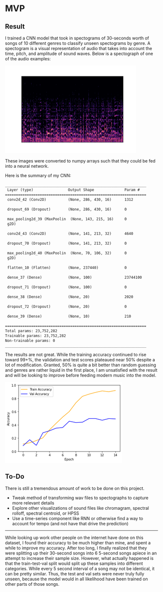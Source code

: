 # MVP
## Result

I trained a CNN model that took in spectograms of 30-seconds worth of songs of 10 different genres to classify unseen spectograms by genre. A spectogram is a visual representation of audio that takes into account the time, pitch, and amplitude of sound waves. Below is a spectograph of one of the audio examples:

![Figure 1](blues00000.png)

These images were converted to numpy arrays such that they could be fed into a neural network.

Here is the summary of my CNN:

```
_________________________________________________________________
 Layer (type)                Output Shape              Param #   
=================================================================
 conv2d_42 (Conv2D)          (None, 286, 430, 16)      1312      
                                                                 
 dropout_69 (Dropout)        (None, 286, 430, 16)      0         
                                                                 
 max_pooling2d_39 (MaxPoolin  (None, 143, 215, 16)     0         
 g2D)                                                            
                                                                 
 conv2d_43 (Conv2D)          (None, 141, 213, 32)      4640      
                                                                 
 dropout_70 (Dropout)        (None, 141, 213, 32)      0         
                                                                 
 max_pooling2d_40 (MaxPoolin  (None, 70, 106, 32)      0         
 g2D)                                                            
                                                                 
 flatten_10 (Flatten)        (None, 237440)            0         
                                                                 
 dense_37 (Dense)            (None, 100)               23744100  
                                                                 
 dropout_71 (Dropout)        (None, 100)               0         
                                                                 
 dense_38 (Dense)            (None, 20)                2020      
                                                                 
 dropout_72 (Dropout)        (None, 20)                0         
                                                                 
 dense_39 (Dense)            (None, 10)                210       
                                                                 
=================================================================
Total params: 23,752,282
Trainable params: 23,752,282
Non-trainable params: 0
_________________________________________________________________
```

The results are not great. While the training accuracy continued to rise toward 99+%, the validation and test scores plateaued near 50% despite a lot of modification. Granted, 50% is quite a bit better than random guessing and genres are rather liquid in the first place, I am unsatisfied with the result and will be looking to improve before feeding modern music into the model.

![Figure 2](cnn_metrics.png)

## To-Do
There is still a tremendous amount of work to be done on this project.

- Tweak method of transforming wav files to spectographs to capture more relevant details
- Explore other visualizations of sound files like chromagram, spectral rolloff, spectral centroid, or HPSS
- Use a time-series component like RNN or otherwise find a way to account for tempo (and not have that drive the prediction)

---

While looking up work other people on the internet have done on this dataset, I found their accuracy to be much higher than mine, and spent a while to improve my accuracy. After too long, I finally realized that they were splitting up their 30-second songs into 6 5-second songs apiece in an attempt to increase their sample size. However, what actually happened is that the train-test-val split would split up these samples into different categories. While every 5 second interval of a song may not be identical, it can be pretty similar. Thus, the test and val sets were never truly fully unseen, because the model would in all likelihood have been trained on other parts of those songs.
